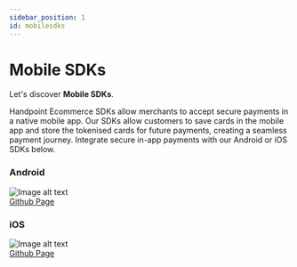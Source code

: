 ```yaml
---
sidebar_position: 1
id: mobilesdks
---
```


# Mobile SDKs

Let's discover **Mobile SDKs**.

Handpoint Ecommerce SDKs allow merchants to accept secure payments in a native mobile app. Our SDKs allow customers to save cards in the mobile app and store the tokenised cards for future payments, creating a seamless payment journey. Integrate secure in-app payments with our Android or iOS SDKs below.


<div class="container">
<div class="row">
    <div class="col col--4">
        <div class="card-demo">
     <div class="card" style={{ height: '180px' }}>
     <div class="card__header">
      <h3>Android</h3>
     </div>
     <div class="card__body">
      <img
        src="https://cardstream.com/wp-content/uploads/2019/01/android_ico-1.png"
        alt="Image alt text"
        title="Android" />
     </div>
     <div class="card__footer">
      <a href="https://github.com/handpoint">Github Page</a>
     </div>
     </div>
     </div>
    </div>
    <div class="col col--4">
        <div class="card-demo" >
     <div class="card" style={{ height: '180px' }}>
     <div class="card__header">
      <h3>iOS</h3>
     </div>
     <div class="card__body">
      <img
        src="https://cardstream.com/wp-content/uploads/2019/01/apple_ico-1.png"
        alt="Image alt text"
        title="iOS" />
     </div>
     <div class="card__footer">
      <a href="https://github.com/handpoint">Github Page</a>
     </div>
     </div>
     </div>
    </div>
    
  </div>
  
</div>



